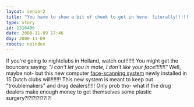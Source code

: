 ```yaml
---
layout: senior2
title: "You have to show a bit of cheek to get in here- literally!!!!!!!!"
type: story
id: 1316496
date: 2000-11-09 17:46
day: 2000-11-09
robots: noindex
---
```

If you're going to nightclubs in Holland, watch out!!!!!! You might get the bouncers saying: <i>"I can't let you in mate, I don't like your face!!!!!!!"</i> Well, maybe not- but this new computer <a href="http://www.wired.com/news/print/0,1294,39812,00.html">face-scanning system</a> newly installed in 15 Dutch clubs will!!!!!!! This new system is meant to keep out "troublemakers" and drug dealers!!!!! Only prob tho- what if the drug dealers make enough money to get themselves some plastic surgery?!?!?!?!??!?!
